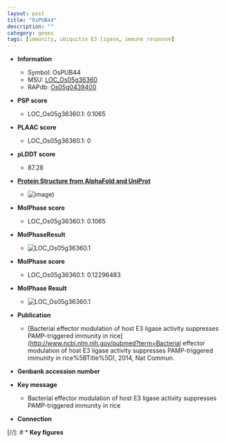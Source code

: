 ```yaml
---
layout: post
title: "OsPUB44"
description: ""
category: genes
tags: [immunity, ubiquitin E3 ligase, immune response]
---
```


* **Information**  
    + Symbol: OsPUB44  
    + MSU: [LOC_Os05g36360](http://rice.plantbiology.msu.edu/cgi-bin/ORF_infopage.cgi?orf=LOC_Os05g36360)  
    + RAPdb: [Os05g0439400](http://rapdb.dna.affrc.go.jp/viewer/gbrowse_details/irgsp1?name=Os05g0439400)  

* **PSP score**  
    + LOC_Os05g36360.1: 0.1065 

* **PLAAC score**  
    + LOC_Os05g36360.1: 0 

* **pLDDT score**
    + 87.28

* **[Protein Structure from AlphaFold and UniProt](https://www.uniprot.org/uniprotkb/Q75HW6/entry#structure)**
    + ![image](https://ricepsp.github.io/images/Q7/AF-Q75HW6-F1.png))

* **MolPhase score**
    + LOC_Os05g36360.1: 0.1065

* **MolPhaseResult**
    + ![LOC_Os05g36360.1](https://ricepsp.github.io/pictures/LOC_Os05g/LOC_Os05g36360.1.png)

* **MolPhase score**
    + LOC_Os05g36360.1: 0.12296483

* **MolPhase Result**
    + ![LOC_Os05g36360.1](https://304243504.github.io/Pictures/LOC_Os05g/LOC_Os05g36360.1.png)

* **Publication**  
    + [Bacterial effector modulation of host E3 ligase activity suppresses PAMP-triggered immunity in rice](http://www.ncbi.nlm.nih.gov/pubmed?term=Bacterial effector modulation of host E3 ligase activity suppresses PAMP-triggered immunity in rice%5BTitle%5D), 2014, Nat Commun.

* **Genbank accession number**  

* **Key message**  
    + Bacterial effector modulation of host E3 ligase activity suppresses PAMP-triggered immunity in rice

* **Connection**  

[//]: # * **Key figures**  


